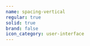 ```yaml
---
name: spacing-vertical
regular: true
solid: true
brand: false
icon_category: user-interface
---
```

